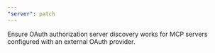 ```yaml
---
"server": patch
---
```


Ensure OAuth authorization server discovery works for MCP servers configured with an external OAuth provider.
